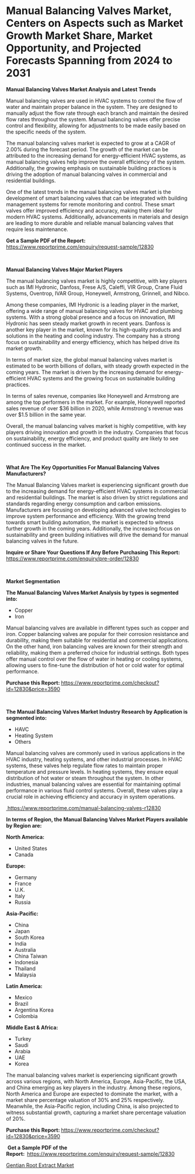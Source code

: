 <p><h1>Manual Balancing Valves Market, Centers on Aspects such as Market Growth Market Share, Market Opportunity, and Projected Forecasts Spanning from 2024 to 2031</h1></p><p><strong>Manual Balancing Valves Market Analysis and Latest Trends</strong></p>
<p><p>Manual balancing valves are used in HVAC systems to control the flow of water and maintain proper balance in the system. They are designed to manually adjust the flow rate through each branch and maintain the desired flow rates throughout the system. Manual balancing valves offer precise control and flexibility, allowing for adjustments to be made easily based on the specific needs of the system.</p><p>The manual balancing valves market is expected to grow at a CAGR of 2.00% during the forecast period. The growth of the market can be attributed to the increasing demand for energy-efficient HVAC systems, as manual balancing valves help improve the overall efficiency of the system. Additionally, the growing emphasis on sustainable building practices is driving the adoption of manual balancing valves in commercial and residential buildings.</p><p>One of the latest trends in the manual balancing valves market is the development of smart balancing valves that can be integrated with building management systems for remote monitoring and control. These smart valves offer improved efficiency and accuracy, making them ideal for modern HVAC systems. Additionally, advancements in materials and design are leading to more durable and reliable manual balancing valves that require less maintenance.</p></p>
<p><strong>Get a Sample PDF of the Report:&nbsp;</strong> <a href="https://www.reportprime.com/enquiry/request-sample/12830">https://www.reportprime.com/enquiry/request-sample/12830</a></p>
<p>&nbsp;</p>
<p><strong>Manual Balancing Valves Major Market Players</strong></p>
<p><p>The manual balancing valves market is highly competitive, with key players such as IMI Hydronic, Danfoss, Frese A/S, Caleffi, VIR Group, Crane Fluid Systems, Oventrop, IVAR Group, Honeywell, Armstrong, Grinnell, and Nibco. </p><p>Among these companies, IMI Hydronic is a leading player in the market, offering a wide range of manual balancing valves for HVAC and plumbing systems. With a strong global presence and a focus on innovation, IMI Hydronic has seen steady market growth in recent years. Danfoss is another key player in the market, known for its high-quality products and solutions in the heating and cooling industry. The company has a strong focus on sustainability and energy efficiency, which has helped drive its market growth.</p><p>In terms of market size, the global manual balancing valves market is estimated to be worth billions of dollars, with steady growth expected in the coming years. The market is driven by the increasing demand for energy-efficient HVAC systems and the growing focus on sustainable building practices.</p><p>In terms of sales revenue, companies like Honeywell and Armstrong are among the top performers in the market. For example, Honeywell reported sales revenue of over $36 billion in 2020, while Armstrong's revenue was over $1.5 billion in the same year.</p><p>Overall, the manual balancing valves market is highly competitive, with key players driving innovation and growth in the industry. Companies that focus on sustainability, energy efficiency, and product quality are likely to see continued success in the market.</p></p>
<p>&nbsp;</p>
<p><strong>What Are The Key Opportunities For Manual Balancing Valves Manufacturers?</strong></p>
<p><p>The Manual Balancing Valves market is experiencing significant growth due to the increasing demand for energy-efficient HVAC systems in commercial and residential buildings. The market is also driven by strict regulations and standards regarding energy consumption and carbon emissions. Manufacturers are focusing on developing advanced valve technologies to improve system performance and efficiency. With the growing trend towards smart building automation, the market is expected to witness further growth in the coming years. Additionally, the increasing focus on sustainability and green building initiatives will drive the demand for manual balancing valves in the future.</p></p>
<p><strong>Inquire or Share Your Questions If Any Before Purchasing This Report:</strong> <a href="https://www.reportprime.com/enquiry/pre-order/12830">https://www.reportprime.com/enquiry/pre-order/12830</a></p>
<p>&nbsp;</p>
<p><strong>Market Segmentation</strong></p>
<p><strong>The Manual Balancing Valves Market Analysis by types is segmented into:</strong></p>
<p><ul><li>Copper</li><li>Iron</li></ul></p>
<p><p>Manual balancing valves are available in different types such as copper and iron. Copper balancing valves are popular for their corrosion resistance and durability, making them suitable for residential and commercial applications. On the other hand, iron balancing valves are known for their strength and reliability, making them a preferred choice for industrial settings. Both types offer manual control over the flow of water in heating or cooling systems, allowing users to fine-tune the distribution of hot or cold water for optimal performance.</p></p>
<p><strong>Purchase this Report:&nbsp;</strong><a href="https://www.reportprime.com/checkout?id=12830&price=3590">https://www.reportprime.com/checkout?id=12830&price=3590</a></p>
<p>&nbsp;</p>
<p><strong>The Manual Balancing Valves Market Industry Research by Application is segmented into:</strong></p>
<p><ul><li>HAVC</li><li>Heating System</li><li>Others</li></ul></p>
<p><p>Manual balancing valves are commonly used in various applications in the HVAC industry, heating systems, and other industrial processes. In HVAC systems, these valves help regulate flow rates to maintain proper temperature and pressure levels. In heating systems, they ensure equal distribution of hot water or steam throughout the system. In other industries, manual balancing valves are essential for maintaining optimal performance in various fluid control systems. Overall, these valves play a crucial role in achieving efficiency and accuracy in system operations.</p></p>
<p><a href="https://www.reportprime.com/manual-balancing-valves-r12830">&nbsp;https://www.reportprime.com/manual-balancing-valves-r12830</a></p>
<p><strong>In terms of Region, the Manual Balancing Valves Market Players available by Region are:</strong></p>
<p>
    <p> <strong> North America: </strong>
        <ul>
            <li>United States</li>
            <li>Canada</li>
        </ul>
        </p> 
    <p> <strong> Europe: </strong>
        <ul>
            <li>Germany</li>
            <li>France</li>
            <li>U.K.</li>
            <li>Italy</li>
            <li>Russia</li>
        </ul>
        </p> 
    <p> <strong> Asia-Pacific: </strong>
        <ul>
            <li>China</li>
            <li>Japan</li>
            <li>South Korea</li>
            <li>India</li>
            <li>Australia</li>
            <li>China Taiwan</li>
            <li>Indonesia</li>
            <li>Thailand</li>
            <li>Malaysia</li>
        </ul>
        </p> 
    <p> <strong> Latin America: </strong>
        <ul>
            <li>Mexico</li>
            <li>Brazil</li>
            <li>Argentina Korea</li>
            <li>Colombia</li>
        </ul>
        </p> 
    <p> <strong> Middle East & Africa: </strong>
        <ul>
            <li>Turkey</li>
            <li>Saudi</li>
            <li>Arabia</li>
            <li>UAE</li>
            <li>Korea</li>
        </ul>
    </p>
    </p>
<p><p>The manual balancing valves market is experiencing significant growth across various regions, with North America, Europe, Asia-Pacific, the USA, and China emerging as key players in the industry. Among these regions, North America and Europe are expected to dominate the market, with a market share percentage valuation of 30% and 25% respectively. Meanwhile, the Asia-Pacific region, including China, is also projected to witness substantial growth, capturing a market share percentage valuation of 20%.</p></p>
<p><strong>Purchase this Report: </strong><a href="https://www.reportprime.com/checkout?id=12830&price=3590">https://www.reportprime.com/checkout?id=12830&price=3590</a></p>
<p>&nbsp;<strong>Get a Sample PDF of the Report:&nbsp;&nbsp;</strong><a href="https://www.reportprime.com/enquiry/request-sample/12830">https://www.reportprime.com/enquiry/request-sample/12830</a></p>
<p><strong></strong></p>
<p><p><a href="https://eight-handstand-8fb.notion.site/Gentian-Root-Extract-Market-Share-Market-New-Trends-Analysis-Report-By-Type-By-Application-By-En-d4bac360e3fa4643aabaf2a1ab7c3bf1">Gentian Root Extract Market</a></p></p>